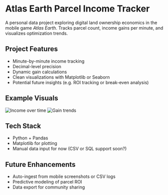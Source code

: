 # Atlas Earth Parcel Income Tracker

A personal data project exploring digital land ownership economics in the mobile game *Atlas Earth*. Tracks parcel count, income gains per minute, and visualizes optimization trends.

##  Project Features
- Minute-by-minute income tracking
- Decimal-level precision
- Dynamic gain calculations
- Clean visualizations with Matplotlib or Seaborn
- Potential future insights (e.g. ROI tracking or break-even analysis)

##  Example Visuals
![Income over time](images/income_plot.png)
![Gain trends](images/minute_gain_plot.png)


##  Tech Stack
- Python + Pandas
- Matplotlib for plotting
- Manual data input for now (CSV or SQL support soon?)

##  Future Enhancements
- Auto-ingest from mobile screenshots or CSV logs
- Predictive modeling of parcel ROI
- Data export for community sharing
